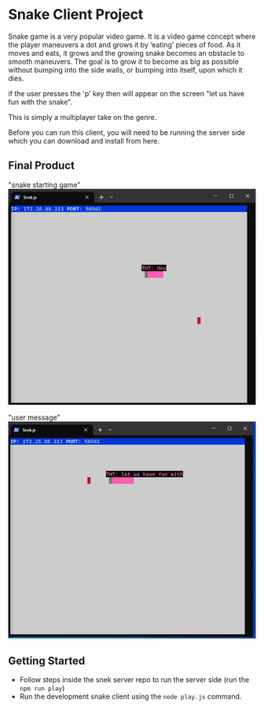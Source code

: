 # Snake Client Project

Snake game is a very popular video game. It is a video game concept where the player maneuvers a dot and grows it by ‘eating’ pieces of food. As it moves and eats, it grows and the growing snake becomes an obstacle to smooth maneuvers. The goal is to grow it to become as big as possible without bumping into the side walls, or bumping into itself, upon which it dies.

if the user presses the 'p' key then will appear on the screen "let us have fun with the snake".

This is simply a multiplayer take on the genre.

Before you can run this client, you will need to be running the server side which you can download and install from here. 

## Final Product

"snake starting game"
![Alt text](screenshots/snake.PNG)

"user message" 
![label](screenshots/message.PNG)

## Getting Started

- Follow steps inside the snek server repo to run the server side (run the `npm run play`) 
- Run the development snake client using the `node play.js` command.
